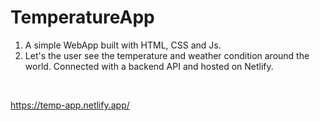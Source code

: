 # TemperatureApp

1) A simple WebApp built with HTML, CSS and Js. <br>
2) Let's the user see the temperature and weather condition around the world.
Connected with a backend API and hosted on Netlify.

<br>

https://temp-app.netlify.app/
